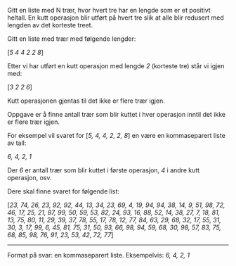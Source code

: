 Gitt en liste med N trær, hvor hvert tre har en lengde som er et positivt heltall. En kutt operasjon blir utført på hvert tre slik at alle blir redusert med lengden av det korteste treet.
 
Gitt en liste med trær med følgende lengder:
 
[*5 4 4 2 2 8*]
 
Etter vi har utført en kutt operasjon med lengde *2* (korteste tre) står vi igjen med:
 
[*3 2 2 6*]
 
Kutt operasjonen gjentas til det ikke er flere trær igjen.
 
Oppgave er å finne antall trær som blir kuttet i  hver operasjon inntil det ikke er flere trær igjen.
 
For eksempel vil svaret for [*5, 4, 4, 2, 2, 8*] en være en kommaseparert liste av tall:
 
*6, 4, 2, 1*
 
Der *6* er antall trær som blir kuttet i første operasjon, *4* i andre kutt operasjon, osv.
 
Dere skal finne svaret for følgende list:
 
[*23, 74, 26, 23, 92, 92, 44, 13, 34, 23, 69, 4, 19, 94, 94, 38, 14, 9, 51, 98, 72, 46, 17, 25, 21, 87, 99, 50, 59, 53, 82, 24, 93, 16, 88, 52, 14, 38, 27, 7, 18, 81, 13, 75, 80, 11, 29, 39, 37, 78, 55, 17, 78, 12, 77, 84, 63, 29, 68, 32, 17, 55, 31, 30, 3, 17, 99, 6, 45, 81, 75, 31, 50, 93, 66, 98, 94, 59, 68, 30, 98, 57, 83, 75, 68, 85, 98, 76, 91, 23, 53, 42, 72, 77*]

---
Format på svar: en kommaseparert liste. Eksempelvis: *6, 4, 2, 1*
